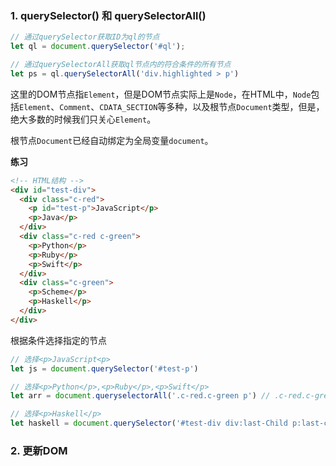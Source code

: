 ### 1. querySelector() 和 querySelectorAll()

```js
// 通过querySelector获取ID为ql的节点
let ql = document.querySelector('#ql');

// 通过querySelectorAll获取ql节点内的符合条件的所有节点
let ps = ql.querySelectorAll('div.highlighted > p')
```

这里的DOM节点指`Element`，但是DOM节点实际上是`Node`，在HTML中，`Node`包括`Element`、`Comment`、`CDATA_SECTION`等多种，以及根节点`Document`类型，但是，绝大多数的时候我们只关心`Element`。

根节点`Document`已经自动绑定为全局变量`document`。

**练习**

```html
<!-- HTML结构 -->
<div id="test-div">
  <div class="c-red">
    <p id="test-p">JavaScript</p>
    <p>Java</p>
  </div>
  <div class="c-red c-green">
    <p>Python</p>
    <p>Ruby</p>
    <p>Swift</p>
  </div>
  <div class="c-green">
    <p>Scheme</p>
    <p>Haskell</p>
  </div>
</div>
```

根据条件选择指定的节点

```js
// 选择<p>JavaScript<p>
let js = document.querySelector('#test-p')

// 选择<p>Python</p>,<p>Ruby</p>,<p>Swift</p>
let arr = document.queryselectorAll('.c-red.c-green p') // .c-red.c-green没有空格

// 选择<p>Haskell</p>
let haskell = document.querySelector('#test-div div:last-Child p:last-child') //冒号之后没有空格
```

### 2. 更新DOM



